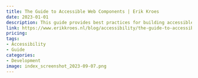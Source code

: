 ```yaml
---
title: The Guide to Accessible Web Components | Erik Kroes
date: 2023-01-01
description: This guide provides best practices for building accessible web components.
link: https://www.erikkroes.nl/blog/accessibility/the-guide-to-accessible-web-components-draft/
pricing: 
tags: 
- Accessibility
- Guide 
categories: 
- Development 
image: index_screenshot_2023-09-07.png
---
```

